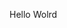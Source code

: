 Hello Wolrd












































































































































































































































































































































































































































































































































































































































































































































































































